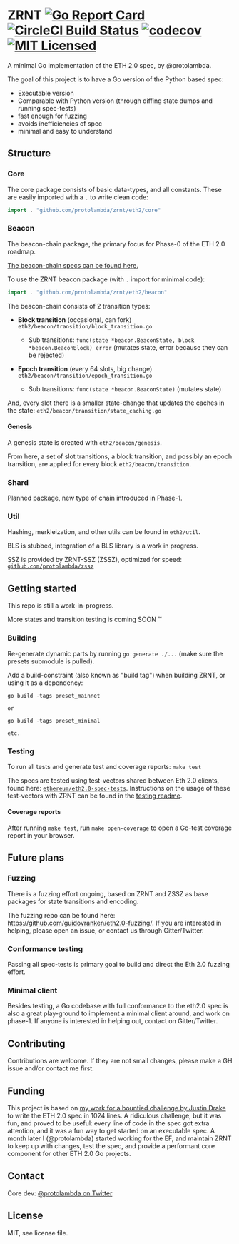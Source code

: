 # ZRNT [![Go Report Card](https://goreportcard.com/badge/github.com/protolambda/zrnt)](https://goreportcard.com/report/github.com/protolambda/zrnt) [![CircleCI Build Status](https://circleci.com/gh/protolambda/zrnt.svg?style=shield)](https://circleci.com/gh/CircleCI-Public/circleci-demo-go) [![codecov](https://codecov.io/gh/protolambda/zrnt/branch/master/graph/badge.svg)](https://codecov.io/gh/protolambda/zrnt) [![MIT Licensed](https://img.shields.io/badge/license-MIT-blue.svg)](./LICENSE)

A minimal Go implementation of the ETH 2.0 spec, by @protolambda.

The goal of this project is to have a Go version of the Python based spec:

- Executable version
- Comparable with Python version (through diffing state dumps and running spec-tests)
- fast enough for fuzzing
- avoids inefficiencies of spec
- minimal and easy to understand

## Structure

### Core

The core package consists of basic data-types, and all constants.
These are easily imported with a `.` to write clean code:

```go
import . "github.com/protolambda/zrnt/eth2/core"
```


### Beacon

The beacon-chain package, the primary focus for Phase-0 of the ETH 2.0 roadmap.

[The beacon-chain specs can be found here.](https://github.com/ethereum/eth2.0-specs/blob/dev/specs/core/0_beacon-chain.md)

To use the ZRNT beacon package (with `.` import for minimal code):
```go
import . "github.com/protolambda/zrnt/eth2/beacon"
```

The beacon-chain consists of 2 transition types:

- **Block transition** (occasional, can fork) `eth2/beacon/transition/block_transition.go`
  - Sub transitions: `func(state *beacon.BeaconState, block *beacon.BeaconBlock) error` (mutates state, error because they can be rejected)

- **Epoch transition** (every 64 slots, big change) `eth2/beacon/transition/epoch_transition.go`
   - Sub transitions: `func(state *beacon.BeaconState)` (mutates state)

And, every slot there is a smaller state-change that updates the caches in the state: `eth2/beacon/transition/state_caching.go`


#### Genesis

A genesis state is created with `eth2/beacon/genesis`.

From here, a set of slot transitions, a block transition, and possibly an epoch transition, are applied for every block `eth2/beacon/transition`.

### Shard

Planned package, new type of chain introduced in Phase-1.

### Util

Hashing, merkleization, and other utils can be found in `eth2/util`.

BLS is stubbed, integration of a BLS library is a work in progress.

SSZ is provided by ZRNT-SSZ (ZSSZ), optimized for speed: [`github.com/protolambda/zssz`](https://github.com/protolambda/zssz)

## Getting started

This repo is still a work-in-progress.

More states and transition testing is coming SOON :tm:

### Building

Re-generate dynamic parts by running `go generate ./...` (make sure the presets submodule is pulled).

Add a build-constraint (also known as "build tag") when building ZRNT, or using it as a dependency:

```
go build -tags preset_mainnet

or

go build -tags preset_minimal

etc.
```

### Testing

To run all tests and generate test and coverage reports: `make test`

The specs are tested using test-vectors shared between Eth 2.0 clients,
 found here: [`ethereum/eth2.0-spec-tests`](https://github.com/ethereum/eth2.0-spec-tests).
Instructions on the usage of these test-vectors with ZRNT can be found in the [testing readme](./tests/spec/README.md).

#### Coverage reports

After running `make test`, run `make open-coverage` to open a Go-test coverage report in your browser.

## Future plans

### Fuzzing

There is a fuzzing effort ongoing, based on ZRNT and ZSSZ as base packages for state transitions and encoding.

The fuzzing repo can be found here: https://github.com/guidovranken/eth2.0-fuzzing/.
If you are interested in helping, please open an issue, or contact us through Gitter/Twitter.

### Conformance testing

Passing all spec-tests is primary goal to build and direct the Eth 2.0 fuzzing effort.

### Minimal client

Besides testing, a Go codebase with full conformance to the eth2.0 spec is also a great play-ground
 to implement a minimal client around, and work on phase-1. If anyone is interested in helping out, contact on Gitter/Twitter.


## Contributing

Contributions are welcome.
If they are not small changes, please make a GH issue and/or contact me first.

## Funding

This project is based on [my work for a bountied challenge by Justin Drake](https://github.com/protolambda/beacon-challenge)
 to write the ETH 2.0 spec in 1024 lines. A ridiculous challenge, but it was fun, and proved to be useful: 
 every line of code in the spec got extra attention, and it was a fun way to get started on an executable spec.
A month later I (@protolambda) started working for the EF,
 and maintain ZRNT to keep up with changes, test the spec, and provide a performant core component for other ETH 2.0 Go projects.

## Contact

Core dev: [@protolambda on Twitter](https://twitter.com/protolambda)

## License

MIT, see license file.

